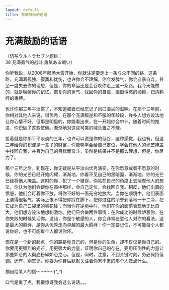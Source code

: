 ```yaml
---
layout: default
title: 充满鼓励的话语
---
```

# 充满鼓励的话语
（仿写ウルトラセブン题目：<br/>
38 充满勇气的战斗 勇気ある戦い）

你听我说，从2008年那场大雪开始，你就注定要走上一条与众不同的路，这条路，充满着孤独、寂寞和忧伤，也许你会不理解，你会发脾气，你会自暴自弃，甚至一度失去你的理想，但是，你的命运还是会召唤你走上这一条路。我今天能做的，就是唤醒你的记忆，恢复你的勇气，找回你的自信，砸毁诱惑的枷锁，扫清羁绊的束缚。

也许你那三年平淡惯了，不知道或者已经忘记了风口浪尖的滋味。在那个三年前，你相对其他人来说，很优秀，在那个充满叛逆和不服的年龄段，许多人想方设法地让你心情不好，但那是明里的，你能看出来，在一开始你会中计，随着时间的推进，你识破了这些伎俩。渐渐地对这些可笑的噱头置之不理。

接着就是你那平平淡淡的三年，也许可以说是你的低谷，这种感觉，我也有。但这三年给你的积淀是一辈子的财富，你能够学会给自己定位，学会在他人的光芒掩盖中找回自我，并且为自己的目标而奋斗，虽然是结果并不是那么理想，但是，你尽力了。

那个三年之后，到现在，你无疑是从平淡向优秀演变，在你愿意或者不愿意的时候，你的光芒已经开始闪耀，渐渐地，你看不见自己的黑暗面，渐渐地，你的光芒已经将他人掩盖。这时的你，犯了一个错误，你站在自己的角度上去揣摩他人的想法，你认为他们会跟你在高中那样，会自己定位，会找回自我。相反，他们出离的愤怒，他们会盯着你不放，将你不好的一面无穷地放大。当你在顺境中，他们表面上装得很客气，实际上恨不得把你踩在脚下，把你过往的荣誉剥落地一干二净，把它成为自己口袋里的零花钱；而当你在逆境中时，他们在你的面前表现地无比自大，他们想方设法地想刺激你。他们只会做两件事情：在你成功的时候妒忌你，在你失败的时候笑话你。没错，你是个敏感的人，你会非常在意他人对你的看法，这是最大的羁绊，是你从优秀走向卓越的最大羁绊！你一定要记住，不可能每个人都说你好，也不可能每个人都说你坏。

现在是一个新的起点，你的路是你自己的，但是你的生命，却不仅仅是你自己的。你要用更强烈的光芒，用更强大的力量，证明你自己的存在，要用压倒性的力量让那些妒忌的人彻底粉碎妒忌之心。但是，同时，注意，不到关键时刻，务必保持低调。还有，别忘记，你要为你身后默默关注着你累不累的那个人做点什么。

摘自给某人的信～～～～(*^_^*)

口气是重了点，我很惊讶我会这么说话。。。
